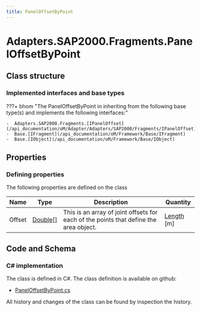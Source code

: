 ```yaml
---
title: PanelOffsetByPoint
---
```


# Adapters.SAP2000.Fragments.PanelOffsetByPoint



## Class structure

### Implemented interfaces and base types

???+ bhom "The PanelOffsetByPoint in inheriting from the following base type(s) and implements the following interfaces:"

    -  Adapters.SAP2000.Fragments.[IPanelOffset](/api_documentation/oM/Adapter/Adapters/SAP2000/Fragments/IPanelOffset)
    -  Base.[IFragment](/api_documentation/oM/Framework/Base/IFragment)
    -  Base.[IObject](/api_documentation/oM/Framework/Base/IObject)


## Properties



### Defining properties

The following properties are defined on the class

| Name             | Type             | Description      | Quantity         |
|------------------|------------------|------------------|------------------|
| Offset | [Double[]](https://learn.microsoft.com/en-us/dotnet/api/System.Double[]?view=netstandard-2.0) | This is an array of joint offsets for each of the points that define the area object. | [Length](/api_documentation/oM/Dimensional/Quantities/Attributes/Length) [m] |


## Code and Schema

### C# implementation

The class is defined in C#. The class definition is available on github:

- [PanelOffsetByPoint.cs](https://github.com/BHoM/SAP2000_Toolkit/blob/develop/SAP2000_oM/Fragments/PanelOffsetByPoint.cs)

All history and changes of the class can be found by inspection the history.
